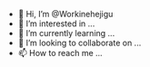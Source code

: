 - 👋 Hi, I’m @Workinehejigu
- 👀 I’m interested in ...
- 🌱 I’m currently learning ...
- 💞️ I’m looking to collaborate on ...
- 📫 How to reach me ...

<!---
Workinehejigu/Workinehejigu is a ✨ special ✨ repository because its `README.md` (this file) appears on your GitHub profile.
You can click the Preview link to take a look at your changes.
--->
